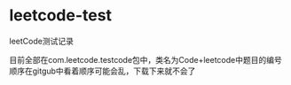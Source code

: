 # leetcode-test

leetCode测试记录

目前全部在com.leetcode.testcode包中，类名为Code+leetcode中题目的编号
顺序在gitgub中看着顺序可能会乱，下载下来就不会了

